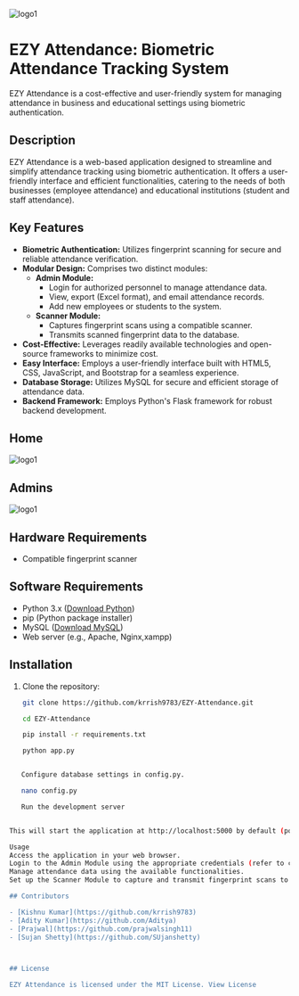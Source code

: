 ![logo1](snap/logo.png)

# EZY Attendance: Biometric Attendance Tracking System

EZY Attendance is a cost-effective and user-friendly system for managing attendance in business and educational settings using biometric authentication.

## Description

EZY Attendance is a web-based application designed to streamline and simplify attendance tracking using biometric authentication. It offers a user-friendly interface and efficient functionalities, catering to the needs of both businesses (employee attendance) and educational institutions (student and staff attendance).

## Key Features

- **Biometric Authentication:** Utilizes fingerprint scanning for secure and reliable attendance verification.
- **Modular Design:** Comprises two distinct modules:
  - **Admin Module:**
    - Login for authorized personnel to manage attendance data.
    - View, export (Excel format), and email attendance records.
    - Add new employees or students to the system.
  - **Scanner Module:**
    - Captures fingerprint scans using a compatible scanner.
    - Transmits scanned fingerprint data to the database.
- **Cost-Effective:** Leverages readily available technologies and open-source frameworks to minimize cost.
- **Easy Interface:** Employs a user-friendly interface built with HTML5, CSS, JavaScript, and Bootstrap for a seamless experience.
- **Database Storage:** Utilizes MySQL for secure and efficient storage of attendance data.
- **Backend Framework:** Employs Python's Flask framework for robust backend development.

## Home
![logo1](snap/home1.png)

## Admins

![logo1](snap/home2.png)

## Hardware Requirements

- Compatible fingerprint scanner

## Software Requirements

- Python 3.x ([Download Python](https://www.python.org/downloads/))
- pip (Python package installer)
- MySQL ([Download MySQL](https://dev.mysql.com/downloads/mysql/))
- Web server (e.g., Apache, Nginx,xampp)

## Installation

1. Clone the repository:

   ```bash
   git clone https://github.com/krrish9783/EZY-Attendance.git
   
   cd EZY-Attendance
   
   pip install -r requirements.txt
   
   python app.py
   
```bash

   Configure database settings in config.py.

   nano config.py

   Run the development server


This will start the application at http://localhost:5000 by default (port may vary).

Usage
Access the application in your web browser.
Login to the Admin Module using the appropriate credentials (refer to config.py or documentation for details).
Manage attendance data using the available functionalities.
Set up the Scanner Module to capture and transmit fingerprint scans to the database as per the scanner's specific instructions.

## Contributors

- [Kishnu Kumar](https://github.com/krrish9783)
- [Adity Kumar](https://github.com/Aditya)
- [Prajwal](https://github.com/prajwalsingh11)
- [Sujan Shetty](https://github.com/SUjanshetty)



## License

EZY Attendance is licensed under the MIT License. View License

